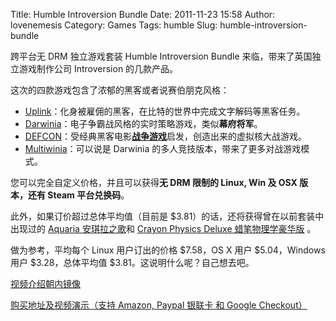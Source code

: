 Title: Humble Introversion Bundle
Date: 2011-11-23 15:58
Author: lovenemesis
Category: Games
Tags: humble
Slug: humble-introversion-bundle

跨平台无 DRM 独立游戏套装 Humble Introversion Bundle
来临，带来了英国独立游戏制作公司 Introversion 的几款产品。

这次的四款游戏包含了浓郁的黑客或者说赛伯朋克风格：

-   [Uplink](http://www.introversion.co.uk/uplink/)：化身被雇佣的黑客，在比特的世界中完成文字解码等黑客任务。
-   [Darwinia](http://www.introversion.co.uk/darwinia/)：电子争霸战风格的实时策略游戏，类似**幕府将军**。
-   [DEFCON](http://www.introversion.co.uk/defcon/)：受经典黑客电影[**战争游戏**](http://movie.mtime.com/12607/)启发，创造出来的虚拟核大战游戏。
-   [Multiwinia](http://www.introversion.co.uk/multiwinia/)：可以说是
    Darwinia 的多人竞技版本，带来了更多对战游戏模式。

您可以完全自定义价格，并且可以获得**无 DRM 限制的 Linux, Win 及 OSX
版本，还有 Steam 平台兑换码**。

此外，如果订价超过总体平均值（目前是
$3.81）的话，还将获得曾在以前套装中出现过的 [Aquaria
安琪拉之歌](http://www.bit-blot.com/aquaria/)和 [Crayon Physics Deluxe
蜡笔物理学豪华版](http://www.kloonigames.com/) 。

做为参考，平均每个 Linux 用户订出的价格 $7.58，OS X 用户
$5.04，Windows 用户 $3.28，总体平均值
$3.81。这说明什么呢？自己想去吧。

[视频介绍朝内镜像](http://v.youku.com/v_show/id_XMzI1MzIwNDY4.html)

[购买地址及视频演示（支持 Amazon, Paypal 银联卡 和 Google
Checkout）](http://www.humblebundle.com/)
